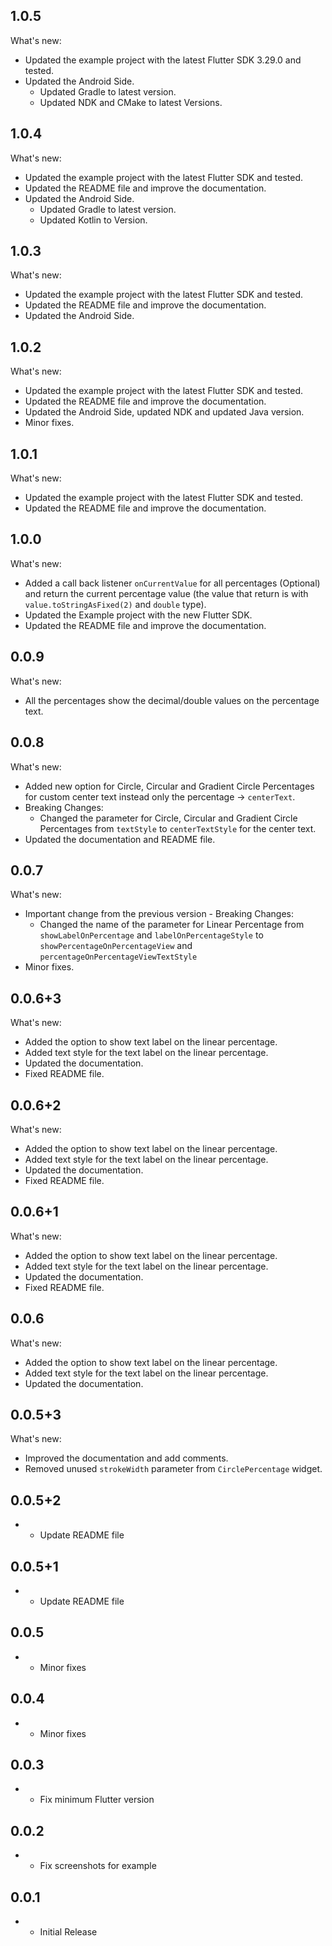 ## 1.0.5

What's new:
- Updated the example project with the latest Flutter SDK 3.29.0 and tested.
- Updated the Android Side.
  - Updated Gradle to latest version.
  - Updated NDK and CMake to latest Versions.

## 1.0.4

What's new:
- Updated the example project with the latest Flutter SDK and tested.
- Updated the README file and improve the documentation.
- Updated the Android Side.
  - Updated Gradle to latest version.
  - Updated Kotlin to Version.

## 1.0.3

What's new:
- Updated the example project with the latest Flutter SDK and tested.
- Updated the README file and improve the documentation.
- Updated the Android Side.

## 1.0.2

What's new:
- Updated the example project with the latest Flutter SDK and tested.
- Updated the README file and improve the documentation.
- Updated the Android Side, updated NDK and updated Java version.
- Minor fixes.

## 1.0.1

What's new:
- Updated the example project with the latest Flutter SDK and tested.
- Updated the README file and improve the documentation.

## 1.0.0

What's new:
- Added a call back listener `onCurrentValue` for all percentages (Optional) and return the current percentage value (the value that return is with `value.toStringAsFixed(2)` and `double` type).
- Updated the Example project with the new Flutter SDK.
- Updated the README file and improve the documentation.

## 0.0.9

What's new:
- All the percentages show the decimal/double values on the percentage text.

## 0.0.8

What's new:
- Added new option for Circle, Circular and Gradient Circle Percentages for custom center text instead only the percentage -> `centerText`.
- Breaking Changes:
  - Changed the parameter for Circle, Circular and Gradient Circle Percentages from `textStyle` to `centerTextStyle` for the center text.
- Updated the documentation and README file.

## 0.0.7

What's new:
- Important change from the previous version - Breaking Changes:
  - Changed the name of the parameter for Linear Percentage from `showLabelOnPercentage` and `labelOnPercentageStyle` to `showPercentageOnPercentageView` and `percentageOnPercentageViewTextStyle`
- Minor fixes.

## 0.0.6+3

What's new:
- Added the option to show text label on the linear percentage.
- Added text style for the text label on the linear percentage.
- Updated the documentation.
- Fixed README file.

## 0.0.6+2

What's new:
- Added the option to show text label on the linear percentage.
- Added text style for the text label on the linear percentage.
- Updated the documentation.
- Fixed README file.

## 0.0.6+1

What's new:
- Added the option to show text label on the linear percentage.
- Added text style for the text label on the linear percentage.
- Updated the documentation.
- Fixed README file.

## 0.0.6

What's new:
- Added the option to show text label on the linear percentage.
- Added text style for the text label on the linear percentage.
- Updated the documentation.

## 0.0.5+3

What's new:
- Improved the documentation and add comments.
- Removed unused `strokeWidth` parameter from `CirclePercentage` widget.

## 0.0.5+2

* - Update README file

## 0.0.5+1

* - Update README file

## 0.0.5

* - Minor fixes

## 0.0.4

* - Minor fixes

## 0.0.3

* - Fix minimum Flutter version

## 0.0.2

* - Fix screenshots for example

## 0.0.1

* - Initial Release